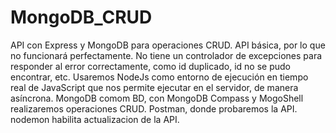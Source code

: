 # MongoDB_CRUD
API con Express y MongoDB para operaciones CRUD.
API básica, por lo que no funcionará perfectamente. No tiene un controlador de excepciones para responder al error correctamente, como id duplicado, id no se pudo encontrar, etc. 
Usaremos NodeJs como entorno de ejecución en tiempo real de JavaScript que nos permite ejecutar en el servidor, de manera asíncrona.
MongoDB comom BD, con MongoDB Compass y MogoShell realizaremos operaciones CRUD. 
Postman, donde probaremos la API.
nodemon habilita actualizacion de la API.
